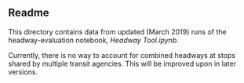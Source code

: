 ## Readme

This directory contains data from updated (March 2019) runs of the headway-evaluation notebook, _Headway Tool.ipynb_.

Currently, there is no way to account for combined headways at stops shared by multiple transit agencies. This will be improved upon in later versions.
